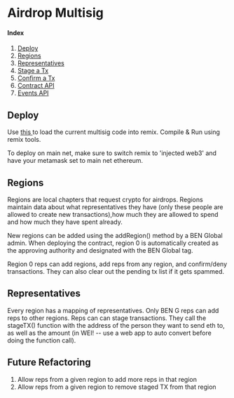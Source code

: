 <h1> Airdrop Multisig </h1>

<h4> Index </h4>

<ol> 
<li> <a href="#deploy">Deploy</a>
<li> <a href="#regions">Regions</a>
<li> <a href="#reps"> Representatives</a>
<li> <a href="#stage">Stage a Tx</a>
<li> <a href="#confirm">Confirm a Tx</a>
<li> <a href="#api">Contract API</a>
<li> <a href="#events">Events API</a>
</ol>

<h2> Deploy </h2>
                                              
Use <a href='http://remix.ethereum.org/?#gist=23f01c3cfaae4612b8833454b15daabd'> this </a> to load the current multisig code into remix. Compile & Run using remix tools. 

To deploy on main net, make sure to switch remix to 'injected web3' and have your metamask set to main net ethereum. 

<h2 id="regions"> Regions </h2>
Regions are local chapters that request crypto for airdrops. Regions maintain data about what representatives they have (only these people are allowed to create new transactions),how much they are allowed to spend and how much they have spent already. 

New regions can be added using the addRegion() method by a BEN Global admin. When deploying the contract, region 0 is automatically created as the approving authority and designated with the BEN Global tag.

Region 0 reps can add regions, add reps from any region, and confirm/deny transactions. They can also clear out the pending tx list if it gets spammed.

<h2 id='reps'> Representatives </h2>

Every region has a mapping of representatives. Only BEN G reps can add reps to other regions. Reps can can stage transactions. They call the stageTX() function with the address of the person they want to send eth to, as well as the amount (in WEI! -- use a web app to auto convert before doing the function call). 



<h2> Future Refactoring </h2>
<ol>
  <li> Allow reps from a given region to add more reps in that region
  <li> Allow reps from a given region to remove staged TX from that region
</ol>
